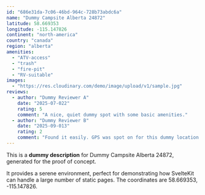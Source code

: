 ```yaml
---
id: "686e31da-7c06-46bd-964c-728b73abdc6a"
name: "Dummy Campsite Alberta 24872"
latitude: 58.669353
longitude: -115.147826
continent: "north-america"
country: "canada"
region: "alberta"
amenities:
  - "ATV-access"
  - "trash"
  - "fire-pit"
  - "RV-suitable"
images:
  - "https://res.cloudinary.com/demo/image/upload/v1/sample.jpg"
reviews:
  - author: "Dummy Reviewer A"
    date: "2025-07-022"
    rating: 5
    comment: "A nice, quiet dummy spot with some basic amenities."
  - author: "Dummy Reviewer B"
    date: "2025-09-013"
    rating: 2
    comment: "Found it easily. GPS was spot on for this dummy location."
---
```


This is a **dummy description** for Dummy Campsite Alberta 24872, generated for the proof of concept.

It provides a serene environment, perfect for demonstrating how SvelteKit can handle a large number of static pages. The coordinates are 58.669353, -115.147826.
